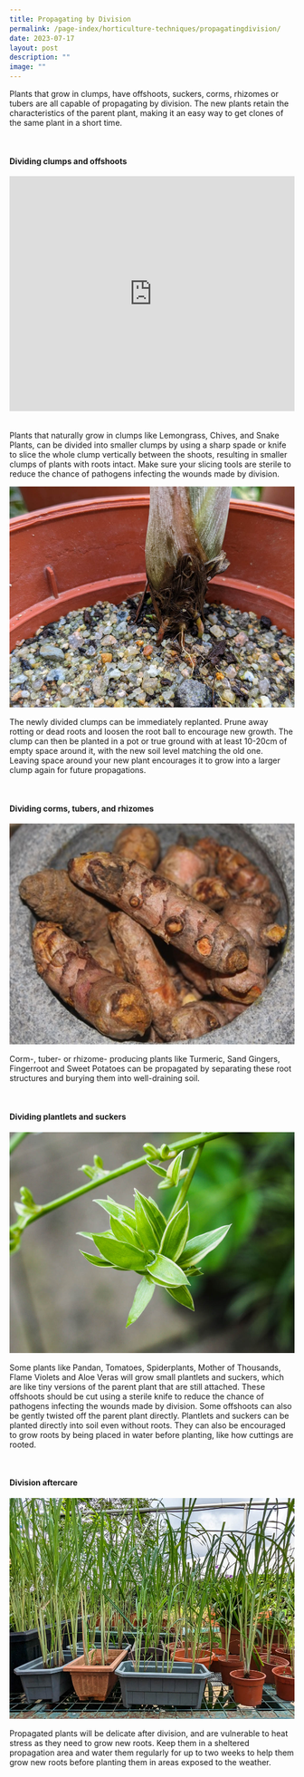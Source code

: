 ```yaml
---
title: Propagating by Division
permalink: /page-index/horticulture-techniques/propagatingdivision/
date: 2023-07-17
layout: post
description: ""
image: ""
---
```

<section>
<p>Plants that grow in clumps, have offshoots, suckers, corms, rhizomes or tubers are all capable of propagating by division. The new plants retain the characteristics of the parent plant, making it an easy way to get clones of the same plant in a short time.</p>  
</section>
<br>
<section>
<h4>Dividing clumps and offshoots</h4>
<iframe width="100%" height="415" src="https://www.youtube.com/embed/XmhMKVdCMjg" title="YouTube video player" frameborder="0" allow="accelerometer; autoplay; clipboard-write; encrypted-media; gyroscope; picture-in-picture; web-share" allowfullscreen=""></iframe>	<br>
	<br>
<p>Plants that naturally grow in clumps like Lemongrass, Chives, and Snake Plants, can be divided into smaller clumps by using a sharp spade or knife to slice the whole clump vertically between the shoots, resulting in smaller clumps of plants with roots intact. Make sure your slicing tools are sterile to reduce the chance of pathogens infecting the wounds made by division.</p>
<img style="height:390px; width:520px" src="/images/Horti%20techniques/SoilRooting_Jacchua.jpg">	
<p>The newly divided clumps can be immediately replanted. Prune away rotting or dead roots and loosen the root ball to encourage new growth. The clump can then be planted in a pot or true ground with at least 10-20cm of empty space around it, with the new soil level matching the old one. Leaving space around your new plant encourages it to grow into a larger clump again for future propagations.</p>
</section>
<br>
<section>
<h4>Dividing corms, tubers, and rhizomes</h4>
<img style="height:390px; width:520px" src="/images/Plants/turmeric_ffw_2.jpeg">
<p>Corm-, tuber- or rhizome- producing plants like Turmeric, Sand Gingers, Fingerroot and Sweet Potatoes can be propagated by separating these root structures and burying them into well-draining soil.</p><p>
</p></section>
<br>
<section>
<h4>Dividing plantlets and suckers</h4>
<img style="height:390px; width:520px" src="/images/Plants/Spiderplant_JacChua%20(2).jpg">
<p>Some plants like Pandan, Tomatoes, Spiderplants, Mother of Thousands, Flame Violets and Aloe Veras will grow small plantlets and suckers, which are like tiny versions of the parent plant that are still attached. These offshoots should be cut using a sterile knife to reduce the chance of pathogens infecting the wounds made by division. Some offshoots can also be gently twisted off the parent plant directly. Plantlets and suckers can be planted directly into soil even without roots. They can also be encouraged to grow roots by being placed in water before planting, like how cuttings are rooted.</p><p>
</p></section>
<br>
<section>
<h4>Division aftercare</h4>
<img style="height:390px; width:520px" src="/images/Hardscapes/ContainerGardening_JacChua%20(3).jpg">
<p>Propagated plants will be delicate after division, and are vulnerable to heat stress as they need to grow new roots. Keep them in a sheltered propagation area and water them regularly for up to two weeks to help them grow new roots before planting them in areas exposed to the weather.</p><p>
</p></section>